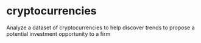 # cryptocurrencies
Analyze a dataset of cryptocurrencies to help discover trends to propose a potential investment opportunity to a firm
